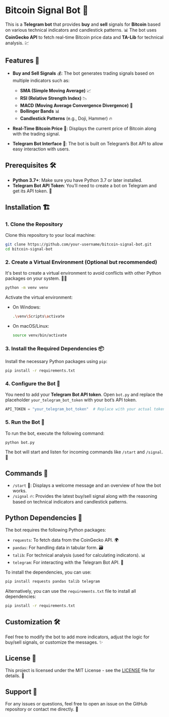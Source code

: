 # Bitcoin Signal Bot 🚀

This is a **Telegram bot** that provides **buy** and **sell** signals for **Bitcoin** based on various technical indicators and candlestick patterns. 📊 The bot uses **CoinGecko API** to fetch real-time Bitcoin price data and **TA-Lib** for technical analysis. 💹

## Features 🌟

- **Buy and Sell Signals** 💰: The bot generates trading signals based on multiple indicators such as:
  - **SMA (Simple Moving Average)** 📈
  - **RSI (Relative Strength Index)** 📉
  - **MACD (Moving Average Convergence Divergence)** 🔄
  - **Bollinger Bands** 📊
  - **Candlestick Patterns** (e.g., Doji, Hammer) 🔥

- **Real-Time Bitcoin Price** 💸: Displays the current price of Bitcoin along with the trading signal.
- **Telegram Bot Interface** 🤖: The bot is built on Telegram’s Bot API to allow easy interaction with users.

## Prerequisites 🛠️

- **Python 3.7+**: Make sure you have Python 3.7 or later installed.
- **Telegram Bot API Token**: You’ll need to create a bot on Telegram and get its API token. 📲

## Installation 🏗️

### 1. Clone the Repository

Clone this repository to your local machine:

```bash
git clone https://github.com/your-username/bitcoin-signal-bot.git
cd bitcoin-signal-bot
```

### 2. Create a Virtual Environment (Optional but recommended)

It's best to create a virtual environment to avoid conflicts with other Python packages on your system. 🧑‍💻

```bash
python -m venv venv
```

Activate the virtual environment:

- On Windows:

  ```bash
  .\venv\Scripts\activate
  ```

- On macOS/Linux:

  ```bash
  source venv/bin/activate
  ```

### 3. Install the Required Dependencies 📦

Install the necessary Python packages using `pip`:

```bash
pip install -r requirements.txt
```

### 4. Configure the Bot 📝

You need to add your **Telegram Bot API token**. Open `bot.py` and replace the placeholder `your_telegram_bot_token` with your bot’s API token.

```python
API_TOKEN = "your_telegram_bot_token"  # Replace with your actual token
```

### 5. Run the Bot 🚀

To run the bot, execute the following command:

```bash
python bot.py
```

The bot will start and listen for incoming commands like `/start` and `/signal`. 🎯

## Commands 📜

- `/start` 🎉: Displays a welcome message and an overview of how the bot works.
- `/signal` 🔥: Provides the latest buy/sell signal along with the reasoning based on technical indicators and candlestick patterns.

## Python Dependencies 🐍

The bot requires the following Python packages:

- `requests`: To fetch data from the CoinGecko API. 🌍
- `pandas`: For handling data in tabular form. 🗃️
- `talib`: For technical analysis (used for calculating indicators). 📊
- `telegram`: For interacting with the Telegram Bot API. 🤖

To install the dependencies, you can use:

```bash
pip install requests pandas talib telegram
```

Alternatively, you can use the `requirements.txt` file to install all dependencies:

```bash
pip install -r requirements.txt
```

## Customization 🛠️

Feel free to modify the bot to add more indicators, adjust the logic for buy/sell signals, or customize the messages. ✨

## License 📝

This project is licensed under the MIT License - see the [LICENSE](LICENSE) file for details. 📜

## Support 💬

For any issues or questions, feel free to open an issue on the GitHub repository or contact me directly. 💌

